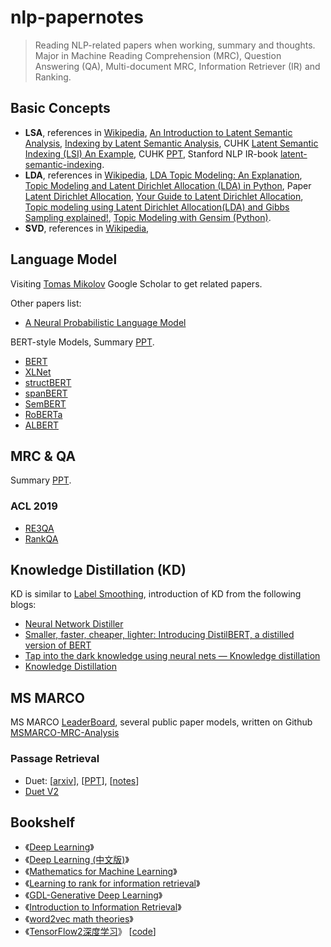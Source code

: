 # nlp-papernotes

> Reading NLP-related papers when working, summary and thoughts. Major in Machine Reading Comprehension (MRC), Question Answering (QA), Multi-document MRC, Information Retriever (IR) and Ranking.

## Basic Concepts

- **LSA**, references in [Wikipedia](https://en.wikipedia.org/wiki/Latent_semantic_analysis), [An Introduction to Latent Semantic Analysis](https://www.asc.ohio-state.edu/reidy.16/LSAtutorial.pdf), [Indexing by Latent Semantic Analysis](http://lsa.colorado.edu/papers/JASIS.lsi.90.pdf), CUHK [Latent Semantic Indexing (LSI) An Example](http://www1.se.cuhk.edu.hk/~seem5680/lecture/LSI-Eg.pdf), CUHK [PPT](http://www1.se.cuhk.edu.hk/~seem5680/lecture/latent-semantic-model-2016.pdf), Stanford NLP IR-book [latent-semantic-indexing](https://nlp.stanford.edu/IR-book/html/htmledition/latent-semantic-indexing-1.html).
- **LDA**, references in [Wikipedia](https://en.wikipedia.org/wiki/Latent_Dirichlet_allocation), [LDA Topic Modeling: An Explanation](https://towardsdatascience.com/lda-topic-modeling-an-explanation-e184c90aadcd), [Topic Modeling and Latent Dirichlet Allocation (LDA) in Python](https://towardsdatascience.com/topic-modeling-and-latent-dirichlet-allocation-in-python-9bf156893c24), Paper [Latent Dirichlet Allocation](http://www.jmlr.org/papers/volume3/blei03a/blei03a.pdf), [Your Guide to Latent Dirichlet Allocation](https://medium.com/@lettier/how-does-lda-work-ill-explain-using-emoji-108abf40fa7d), [Topic modeling using Latent Dirichlet Allocation(LDA) and Gibbs Sampling explained!](https://medium.com/analytics-vidhya/topic-modeling-using-lda-and-gibbs-sampling-explained-49d49b3d1045), [Topic Modeling with Gensim (Python)](https://www.machinelearningplus.com/nlp/topic-modeling-gensim-python/).
- **SVD**, references in [Wikipedia](https://en.wikipedia.org/wiki/Singular_value_decomposition), 

## Language Model

Visiting [Tomas Mikolov](https://scholar.google.com/citations?user=oBu8kMMAAAAJ&hl=en) Google Scholar to get related papers. 

Other papers list:

- [A Neural Probabilistic Language Model](http://www.jmlr.org/papers/volume3/bengio03a/bengio03a.pdf)

BERT-style Models, Summary [PPT](#).

- [BERT](#)
- [XLNet](#)
- [structBERT](#)
- [spanBERT](#)
- [SemBERT](#)
- [RoBERTa](#)
- [ALBERT](#)

## MRC & QA

Summary [PPT](#).

### ACL 2019
- [RE3QA](#)
- [RankQA](#)

## Knowledge Distillation (KD)
KD is similar to [Label Smoothing](https://medium.com/@nainaakash012/when-does-label-smoothing-help-89654ec75326), introduction of KD from the following blogs:

- [Neural Network Distiller](https://nervanasystems.github.io/distiller/knowledge_distillation.html)
- [Smaller, faster, cheaper, lighter: Introducing DistilBERT, a distilled version of BERT](https://medium.com/huggingface/distilbert-8cf3380435b5)
- [Tap into the dark knowledge using neural nets — Knowledge distillation](https://towardsdatascience.com/knowledge-distillation-and-the-concept-of-dark-knowledge-8b7aed8014ac)
- [Knowledge Distillation](https://medium.com/neuralmachine/knowledge-distillation-dc241d7c2322)

## MS MARCO
MS MARCO [LeaderBoard](http://www.msmarco.org/leaders.aspx), several public paper models, written on Github [MSMARCO-MRC-Analysis](https://github.com/IndexFziQ/MSMARCO-MRC-Analysis)

### Passage Retrieval
- Duet: [[arxiv](https://arxiv.org/abs/1610.08136)], [[PPT](#)], [[notes](#)] 
- [Duet V2](#)

## Bookshelf
- 《[Deep Learning](http://www.deeplearningbook.org/)》
- 《[Deep Learning (中文版)](https://exacity.github.io/deeplearningbook-chinese/)》
- 《[Mathematics for Machine Learning](https://mml-book.github.io/)》
- 《[Learning to rank for information retrieval](https://www.cda.cn/uploadfile/image/20151220/20151220115436_46293.pdf)》
- 《[GDL-Generative Deep Learning](https://github.com/yongbowin/nlp-papernotes/tree/master/books/GDL-Generative_Deep_Learning-David_Foster.pdf)》
- 《[Introduction to Information Retrieval](https://nlp.stanford.edu/IR-book/)》
- 《[word2vec math theories](https://github.com/yongbowin/nlp-papernotes/tree/master/books/word2vec_math_theories.pdf)》
- 《[TensorFlow2深度学习](https://github.com/yongbowin/nlp-papernotes/tree/master/books/TensorFlow2深度学习.pdf)》 \[[code](https://github.com/dragen1860/Deep-Learning-with-TensorFlow-book)\]